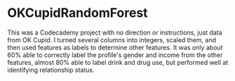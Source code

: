 # OKCupidRandomForest
This was a Codecademy project with no direction or instructions, just data from OK Cupid. I turned several columns into integers, scaled them, and then used features as labels to determine other features. It was only about 60% able to correctly label the profile's gender and income from the other features, almost 80% able to label drink and drug use, but performed well at identifying relationship status. 
